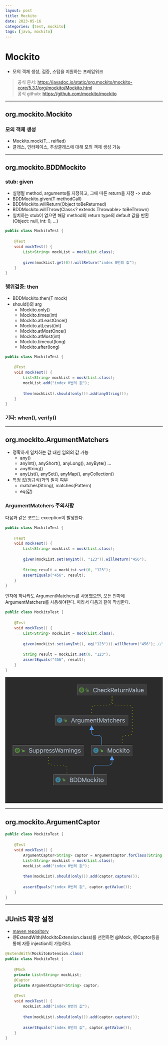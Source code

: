 ```yaml
---
layout: post
title: Mockito
date: 2023-05-16
categories: [test, mockito]
tags: [java, mockito]
---
```

# Mockito
- 모의 객체 생성, 검증, 스텁을 지원하는 프레임워크

> 공식 문서: https://javadoc.io/static/org.mockito/mockito-core/5.3.1/org/mockito/Mockito.html <br>
> 공식 github: https://github.com/mockito/mockito

***
## org.mockito.Mockito

### 모의 객체 생성
- Mockito.mock(T... reified)
- 클래스, 인터페이스, 추상클래스에 대해 모의 객체 생성 가능

***
## org.mockito.BDDMockito

### stub: given
- 실행될 method, arguments를 지정하고, 그에 따른 return을 지정 -> stub
- BDDMockito.given(T methodCall)
- BDDMockito.willReturn(Object toBeReturned)
- BDDMockito.willThrow(Class<? extends Throwable> toBeThrown)
- 일치하는 stub이 없으면 해당 method의 return type의 default 값을 반환(Object: null, int: 0, ...)

```java
public class MockitoTest {

    @Test
    void mockTest() {
        List<String> mockList = mock(List.class);

        given(mockList.get(0)).willReturn("index 0번의 값");
    }
}
```

### 행위검증: then
- BDDMockito.then(T mock)
- should()의 arg
  - Mockito.only()
  - Mockito.times(int)
  - Mockito.atLeastOnce()
  - Mockito.atLeast(int)
  - Mockito.atMostOnce()
  - Mockito.atMost(int)
  - Mockito.timeout(long)
  - Mockito.after(long)

```java
public class MockitoTest {

    @Test
    void mockTest() {
        List<String> mockList = mock(List.class);
        mockList.add("index 0번의 값");
    
        then(mockList).should(only()).add(anyString());
    }
}
```

### 기타: when(), verify()

***
## org.mockito.ArgumentMatchers
- 정확하게 일치하는 값 대신 임의의 값 가능
  - any()
  - anyInt(), anyShort(), anyLong(), anyByte() ...
  - anyString()
  - anyList(), anySet(), anyMap(), anyCollection()
- 특정 값(정규식)과의 일치 여부
  - matches(String), matches(Pattern)
  - eq(값)

### ArgumentMatchers 주의사항
다음과 같은 코드는 exception이 발생한다.
```java
public class MockitoTest {

    @Test
    void mockTest() {
        List<String> mockList = mock(List.class);

        given(mockList.set(anyInt(), "123")).willReturn("456");

        String result = mockList.set(0, "123");
        assertEquals("456", result);
    }
}
```

인자에 하나라도 ArgumentMatchers를 사용했으면, 모든 인자에 ArgumentMatchers를 사용해야한다. 따라서 다음과 같이 작성한다.

```java
public class MockitoTest {

    @Test
    void mockTest() {
        List<String> mockList = mock(List.class);
      
        given(mockList.set(anyInt(), eq("123"))).willReturn("456"); //"123" -> ArgumentMatchers.eq("123")
      
        String result = mockList.set(0, "123");
        assertEquals("456", result);
    }
}
```

![placeholder](./BDDMockito.png "Large example image")

***
## org.mockito.ArgumentCaptor

```java
public class MockitoTest {

    @Test
    void mockTest() {
        ArgumentCaptor<String> captor = ArgumentCaptor.forClass(String.class);
        List<String> mockList = mock(List.class);
        mockList.add("index 0번의 값");

        then(mockList).should(only()).add(captor.capture());

        assertEquals("index 0번의 값", captor.getValue());
    }
}
```

***
## JUnit5 확장 설정
- [maven repository](https://mvnrepository.com/artifact/org.mockito/mockito-junit-jupiter)
- @ExtendWith(MockitoExtension.class)를 선언하면 @Mock, @Captor등을 통해 자동 injection이 가능하다.

```java
@ExtendWith(MockitoExtension.class)
public class MockitoTest {

    @Mock
    private List<String> mockList;
    @Captor
    private ArgumentCaptor<String> captor;

    @Test
    void mockTest() {
        mockList.add("index 0번의 값");

        then(mockList).should(only()).add(captor.capture());

        assertEquals("index 0번의 값", captor.getValue());
    }
}
```